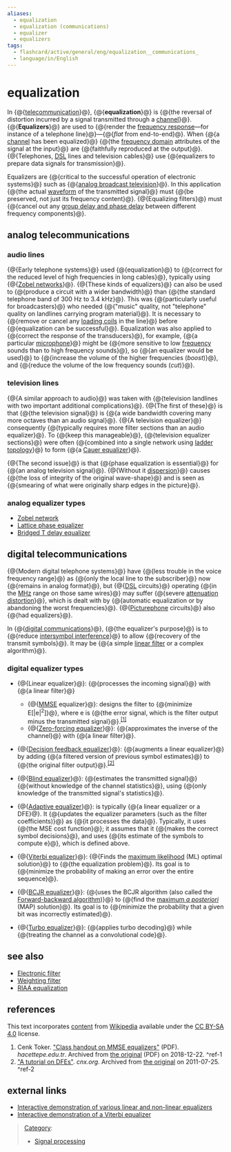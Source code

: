 ```yaml
---
aliases:
  - equalization
  - equalization (communications)
  - equalizer
  - equalizers
tags:
  - flashcard/active/general/eng/equalization__communications_
  - language/in/English
---
```


# equalization

In {@{[telecommunication](telecommunication.md)}@}, {@{__equalization__}@} is {@{the reversal of distortion incurred by a signal transmitted through a [channel](channel%20(communications).md)}@}. {@{__Equalizers__}@} are used to {@{render the [frequency response](frequency%20response.md)—for instance of a telephone line}@}—<!-- markdown separator -->{@{_flat_ from end-to-end}@}. When {@{a [channel](communication%20channel.md) has been equalized}@} {@{the [frequency domain](frequency%20domain.md) attributes of the signal at the input}@} are {@{faithfully reproduced at the output}@}. {@{Telephones, [DSL](DSL.md) lines and television cables}@} use {@{equalizers to prepare data signals for transmission}@}. <!--SR:!2025-09-20,15,290!2025-09-20,15,290!2025-11-15,57,310!2025-11-13,55,310!2025-11-13,55,310!2025-09-21,16,290!2025-09-21,16,290!2025-09-20,15,290!2025-11-13,55,310!2025-11-15,57,310!2025-09-21,16,290-->

Equalizers are {@{critical to the successful operation of electronic systems}@} such as {@{[analog broadcast television](analog%20television.md)}@}. In this application {@{the actual [waveform](waveform.md) of the transmitted signal}@} must {@{be preserved, not just its frequency content}@}. {@{Equalizing filters}@} must {@{cancel out any [group delay and phase delay](group%20delay%20and%20phase%20delay.md) between different frequency components}@}. <!--SR:!2025-11-16,58,310!2025-09-21,16,290!2025-09-20,15,290!2025-11-16,58,310!2025-11-12,54,310!2025-11-15,57,310-->

## analog telecommunications

### audio lines

{@{Early telephone systems}@} used {@{equalization}@} to {@{correct for the reduced level of high frequencies in long cables}@}, typically using {@{[Zobel networks](Zobel%20network.md)}@}. {@{These kinds of equalizers}@} can also be used to {@{produce a circuit with a wider bandwidth}@} than {@{the standard telephone band of 300 Hz to 3.4 kHz}@}. This was {@{particularly useful for broadcasters}@} who needed {@{"music" quality, not "telephone" quality on landlines carrying program material}@}. It is necessary to {@{remove or cancel any [loading coils](loading%20coil.md) in the line}@} before {@{equalization can be successful}@}. Equalization was also applied to {@{correct the response of the transducers}@}, for example, {@{a particular [microphone](microphone.md)}@} might be {@{more sensitive to low [frequency](frequency.md) sounds than to high frequency sounds}@}, so {@{an equalizer would be used}@} to {@{increase the volume of the higher frequencies \(_boost_\)}@}, and {@{reduce the volume of the low frequency sounds \(_cut_\)}@}. <!--SR:!2025-11-14,56,310!2025-09-21,16,290!2025-11-14,56,310!2025-10-31,42,290!2025-09-21,16,290!2025-11-14,56,310!2025-09-21,16,290!2025-11-13,55,310!2025-11-14,56,310!2025-09-21,16,290!2025-09-21,16,290!2025-11-15,57,310!2025-09-21,16,290!2025-11-12,54,310!2025-11-14,56,310!2025-11-15,57,310!2025-09-20,15,290-->

### television lines

{@{A similar approach to audio}@} was taken with {@{television landlines with two important additional complications}@}. {@{The first of these}@} is that {@{the television signal}@} is {@{a wide bandwidth covering many more octaves than an audio signal}@}. {@{A television equalizer}@} consequently {@{typically requires more filter sections than an audio equalizer}@}. To {@{keep this manageable}@}, {@{television equalizer sections}@} were often {@{combined into a single network using [ladder topology](ladder%20topology.md#ladder%20topologies)}@} to form {@{a [Cauer equalizer](Cauer%20equaliser.md#Cauer%20equaliser)}@}. <!--SR:!2025-11-13,55,310!2025-09-21,16,290!2025-11-16,58,310!2025-11-12,54,310!2025-11-14,56,310!2025-11-13,55,310!2025-09-20,15,290!2025-11-16,58,310!2025-09-20,15,290!2025-09-21,16,290!2025-09-20,15,290-->

{@{The second issue}@} is that {@{phase equalization is essential}@} for {@{an analog television signal}@}. {@{Without it [dispersion](material%20dispersion.md)}@} causes {@{the loss of integrity of the original wave-shape}@} and is seen as {@{smearing of what were originally sharp edges in the picture}@}. <!--SR:!2025-09-20,15,290!2025-11-16,58,310!2025-09-21,16,290!2025-11-12,54,310!2025-09-21,16,290!2025-10-22,37,290-->

### analog equalizer types

- [Zobel network](Zobel%20network.md)
- [Lattice phase equalizer](lattice%20phase%20equalizer.md)
- [Bridged T delay equalizer](bridged%20T%20delay%20equalizer.md)

## digital telecommunications

{@{Modern digital telephone systems}@} have {@{less trouble in the voice frequency range}@} as {@{only the local line to the subscriber}@} now {@{remains in analog format}@}, but {@{[DSL](digital%20subscriber%20line.md) circuits}@} operating {@{in the [MHz](megahertz.md) range on those same wires}@} may suffer {@{severe [attenuation distortion](attenuation%20distortion.md)}@}, which is dealt with by {@{automatic equalization or by abandoning the worst frequencies}@}. {@{[Picturephone](videophone.md) circuits}@} also {@{had equalizers}@}. <!--SR:!2025-11-12,54,310!2025-09-20,15,290!2025-11-16,58,310!2025-09-21,16,290!2025-11-16,58,310!2025-11-12,54,310!2025-09-20,15,290!2025-09-20,15,290!2025-09-21,16,290!2025-09-21,16,290-->

In {@{[digital communications](digital%20communications.md)}@}, {@{the equalizer's purpose}@} is to {@{reduce [intersymbol interference](intersymbol%20interference.md)}@} to allow {@{recovery of the transmit symbols}@}. It may be {@{a simple [linear filter](linear%20filter.md) or a complex algorithm}@}. <!--SR:!2025-09-21,16,290!2025-09-21,16,290!2025-09-21,16,290!2025-09-20,15,290!2025-09-20,15,290-->

### digital equalizer types

- {@{Linear equalizer}@}: {@{processes the incoming signal}@} with {@{a linear filter}@}
  - {@{[MMSE](minimum%20mean%20square%20error.md) equalizer}@}: designs the filter to {@{minimize E\[\|e\|<sup>2</sup>\]}@}, where e is {@{the error signal, which is the filter output minus the transmitted signal}@}.<sup>[\[1\]](#^ref-1)</sup>
  - {@{[Zero-forcing equalizer](zero-forcing%20equalizer.md)}@}: {@{approximates the inverse of the channel}@} with {@{a linear filter}@}. <!--SR:!2025-09-20,15,290!2025-09-21,16,290!2025-09-20,15,290!2025-09-21,16,290!2025-11-12,54,310!2025-09-20,15,290!2025-11-15,57,310!2025-11-14,56,310!2025-09-21,16,290-->

- {@{[Decision feedback equalizer](decision%20feedback%20equalizer.md)}@}: {@{augments a linear equalizer}@} by adding {@{a filtered version of previous symbol estimates}@} to {@{the original filter output}@}.<sup>[\[2\]](#^ref-2)</sup> <!--SR:!2025-09-21,16,290!2025-11-15,57,310!2025-11-15,57,310!2025-09-21,16,290-->

- {@{[Blind equalizer](blind%20equalization.md)}@}: {@{estimates the transmitted signal}@} {@{without knowledge of the channel statistics}@}, using {@{only knowledge of the transmitted signal's statistics}@}. <!--SR:!2025-11-12,54,310!2025-11-14,56,310!2025-09-21,16,290!2025-09-20,15,290-->

- {@{[Adaptive equalizer](adaptive%20equalizer.md)}@}: is typically {@{a linear equalizer or a DFE}@}. It {@{updates the equalizer parameters \(such as the filter coefficients\)}@} as {@{it processes the data}@}. Typically, it uses {@{the MSE cost function}@}; it assumes that it {@{makes the correct symbol decisions}@}, and uses {@{its estimate of the symbols to compute e}@}, which is defined above. <!--SR:!2025-11-16,58,310!2025-09-20,15,290!2025-09-20,15,290!2025-09-20,15,290!2025-09-20,15,290!2025-09-21,16,290!2025-09-20,15,290-->

- {@{[Viterbi equalizer](Viterbi%20algorithm.md)}@}: {@{Finds the [maximum likelihood](maximum%20likelihood.md) \(ML\) optimal solution}@} to {@{the equalization problem}@}. Its goal is to {@{minimize the probability of making an error over the entire sequence}@}. <!--SR:!2025-11-13,55,310!2025-09-21,16,290!2025-11-13,55,310!2025-09-20,15,290-->

- {@{[BCJR equalizer](BCJR.md)}@}: {@{uses the BCJR algorithm \(also called the [Forward-backward algorithm](forward-backward%20algorithm.md)\)}@} to {@{find the [maximum _a posteriori_](maximum%20a%20posteriori.md) \(MAP\) solution}@}. Its goal is to {@{minimize the probability that a given bit was incorrectly estimated}@}. <!--SR:!2025-09-20,15,290!2025-09-20,15,290!2025-09-20,15,290!2025-09-20,15,290-->

- {@{[Turbo equalizer](turbo%20equalizer.md)}@}: {@{applies turbo decoding}@} while {@{treating the channel as a convolutional code}@}. <!--SR:!2025-09-20,15,290!2025-11-14,56,310!2025-09-20,15,290-->

## see also

- [Electronic filter](electronic%20filter.md)
- [Weighting filter](weighting%20filter.md)
- [RIAA equalization](RIAA%20equalization.md)

## references

This text incorporates [content](https://en.wikipedia.org/wiki/equalization_(communications)) from [Wikipedia](Wikipedia.md) available under the [CC BY-SA 4.0](https://creativecommons.org/licenses/by-sa/4.0/) license.

1. <a id="CITEREFCenk Toker"></a> Cenk Toker. ["Class handout on MMSE equalizers"](https://web.archive.org/web/20181222165508/http://ee.hacettepe.edu.tr/~toker/equalizers.pdf) \(PDF\). _hacettepe.edu.tr_. Archived from [the original](http://ee.hacettepe.edu.tr/~toker/equalizers.pdf) \(PDF\) on 2018-12-22. <a id="^ref-1"></a>^ref-1
2. ["A tutorial on DFEs"](https://web.archive.org/web/20110725183902/http://cnx.org/content/m15524/latest/). _cnx.org_. Archived from [the original](http://cnx.org/content/m15524/latest/) on 2011-07-25. <a id="^ref-2"></a>^ref-2

## external links

- [Interactive demonstration of various linear and non-linear equalizers](http://webdemo.inue.uni-stuttgart.de/webdemos/02_lectures/communication_3/equalization/)
- [Interactive demonstration of a Viterbi equalizer](http://webdemo.inue.uni-stuttgart.de/webdemos/02_lectures/communication_3/mlse_viterbi/)

> [Category](https://en.wikipedia.org/wiki/Help:Category):
>
> - [Signal processing](https://en.wikipedia.org/wiki/Category:Signal%20processing)
